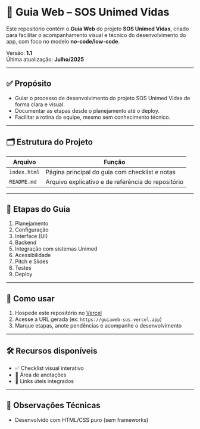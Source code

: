 # 🧭 Guia Web – SOS Unimed Vidas

Este repositório contém o **Guia Web** do projeto **SOS Unimed Vidas**, criado para facilitar o acompanhamento visual e técnico do desenvolvimento do app, com foco no modelo **no-code/low-code**.

Versão: **1.1**  
Última atualização: **Julho/2025**

---

## ✅ Propósito

- Guiar o processo de desenvolvimento do projeto SOS Unimed Vidas de forma clara e visual.
- Documentar as etapas desde o planejamento até o deploy.
- Facilitar a rotina da equipe, mesmo sem conhecimento técnico.

---

## 🗂️ Estrutura do Projeto

| Arquivo       | Função                                             |
|---------------|-----------------------------------------------------|
| `index.html`  | Página principal do guia com checklist e notas     |
| `README.md`   | Arquivo explicativo e de referência do repositório |

---

## 📌 Etapas do Guia

1. Planejamento  
2. Configuração  
3. Interface (UI)  
4. Backend  
5. Integração com sistemas Unimed  
6. Acessibilidade  
7. Pitch e Slides  
8. Testes  
9. Deploy  

---

## 🚀 Como usar

1. Hospede este repositório no [Vercel](https://vercel.com)
2. Acesse a URL gerada (ex: `https://guiaweb-sos.vercel.app`)
3. Marque etapas, anote pendências e acompanhe o desenvolvimento

---

## 🛠️ Recursos disponíveis

- ✅ Checklist visual interativo
- 📝 Área de anotações
- 🔗 Links úteis integrados

---

## 📌 Observações Técnicas

- Desenvolvido com HTML/CSS puro (sem frameworks)
